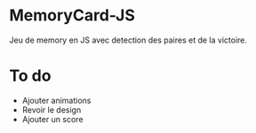 # MemoryCard-JS

Jeu de memory en JS avec detection des paires et de la victoire.

# To do

- Ajouter animations
- Revoir le design
- Ajouter un score
